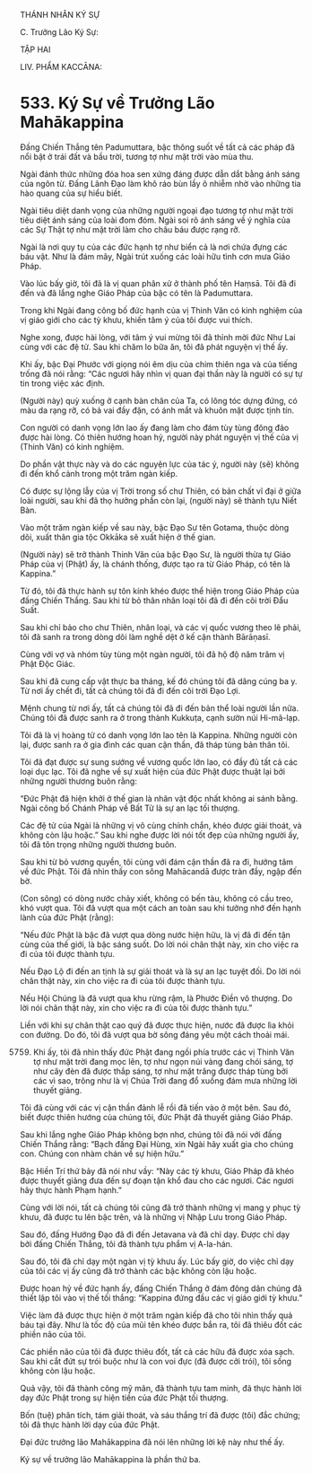 THÁNH NHÂN KÝ SỰ

C. Trưởng Lão Ký Sự:

TẬP HAI

LIV. PHẨM KACCĀNA:

# 533. Ký Sự về Trưởng Lão Mahākappina

Đấng Chiến Thắng tên Padumuttara, bậc thông suốt về tất cả các pháp đã nổi bật ở trái đất và bầu trời, tương tợ như mặt trời vào mùa thu.

Ngài đánh thức những đóa hoa sen xứng đáng được dẫn dắt bằng ánh sáng của ngôn từ. Đấng Lãnh Đạo làm khô ráo bùn lầy ô nhiễm nhờ vào những tia hào quang của sự hiểu biết.

Ngài tiêu diệt danh vọng của những người ngoại đạo tương tợ như mặt trời tiêu diệt ánh sáng của loài đom đóm. Ngài soi rõ ánh sáng về ý nghĩa của các Sự Thật tợ như mặt trời làm cho châu báu được rạng rỡ.

Ngài là nơi quy tụ của các đức hạnh tợ như biển cả là nơi chứa đựng các báu vật. Như là đám mây, Ngài trút xuống các loài hữu tình cơn mưa Giáo Pháp.

Vào lúc bấy giờ, tôi đã là vị quan phân xử ở thành phố tên Haṃsā. Tôi đã đi đến và đã lắng nghe Giáo Pháp của bậc có tên là Padumuttara.

Trong khi Ngài đang công bố đức hạnh của vị Thinh Văn có kinh nghiệm của vị giáo giới cho các tỳ khưu, khiến tâm ý của tôi được vui thích.

Nghe xong, được hài lòng, với tâm ý vui mừng tôi đã thỉnh mời đức Như Lai cùng với các đệ tử. Sau khi chăm lo bữa ăn, tôi đã phát nguyện vị thế ấy.

Khi ấy, bậc Đại Phước với giọng nói êm dịu của chim thiên nga và của tiếng trống đã nói rằng: “Các ngươi hãy nhìn vị quan đại thần này là người có sự tự tin trong việc xác định.

(Người này) quỳ xuống ở cạnh bàn chân của Ta, có lông tóc dựng đứng, có màu da rạng rỡ, có bả vai đầy đặn, có ánh mắt và khuôn mặt được tịnh tín.

Con người có danh vọng lớn lao ấy đang làm cho đám tùy tùng đông đảo được hài lòng. Có thiên hướng hoan hỷ, người này phát nguyện vị thế của vị (Thinh Văn) có kinh nghiệm.

Do phần vật thực này và do các nguyện lực của tác ý, người này (sẽ) không đi đến khổ cảnh trong một trăm ngàn kiếp.

Có được sự lộng lẫy của vị Trời trong số chư Thiên, có bản chất vĩ đại ở giữa loài người, sau khi đã thọ hưởng phần còn lại, (người này) sẽ thành tựu Niết Bàn.

Vào một trăm ngàn kiếp về sau này, bậc Đạo Sư tên Gotama, thuộc dòng dõi, xuất thân gia tộc Okkāka sẽ xuất hiện ở thế gian.

(Người này) sẽ trở thành Thinh Văn của bậc Đạo Sư, là người thừa tự Giáo Pháp của vị (Phật) ấy, là chánh thống, được tạo ra từ Giáo Pháp, có tên là Kappina.”

Từ đó, tôi đã thực hành sự tôn kính khéo được thể hiện trong Giáo Pháp của đấng Chiến Thắng. Sau khi từ bỏ thân nhân loại tôi đã đi đến cõi trời Đẩu Suất.

Sau khi chỉ bảo cho chư Thiên, nhân loại, và các vị quốc vương theo lẽ phải, tôi đã sanh ra trong dòng dõi làm nghề dệt ở kế cận thành Bārāṇasī.

Cùng với vợ và nhóm tùy tùng một ngàn người, tôi đã hộ độ năm trăm vị Phật Độc Giác.

Sau khi đã cung cấp vật thực ba tháng, kế đó chúng tôi đã dâng cúng ba y. Từ nơi ấy chết đi, tất cả chúng tôi đã đi đến cõi trời Đạo Lợi.

Mệnh chung từ nơi ấy, tất cả chúng tôi đã đi đến bản thể loài người lần nữa. Chúng tôi đã được sanh ra ở trong thành Kukkuṭa, cạnh sườn núi Hi-mã-lạp.

Tôi đã là vị hoàng tử có danh vọng lớn lao tên là Kappina. Những người còn lại, được sanh ra ở gia đình các quan cận thần, đã tháp tùng bản thân tôi.

Tôi đã đạt được sự sung sướng về vương quốc lớn lao, có đầy đủ tất cả các loại dục lạc. Tôi đã nghe về sự xuất hiện của đức Phật được thuật lại bởi những người thương buôn rằng:

“Đức Phật đã hiện khởi ở thế gian là nhân vật độc nhất không ai sánh bằng. Ngài công bố Chánh Pháp về Bất Tử là sự an lạc tối thượng.

Các đệ tử của Ngài là những vị vô cùng chính chắn, khéo được giải thoát, và không còn lậu hoặc.” Sau khi nghe được lời nói tốt đẹp của những người ấy, tôi đã tôn trọng những người thương buôn.

Sau khi từ bỏ vương quyền, tôi cùng với đám cận thần đã ra đi, hướng tâm về đức Phật. Tôi đã nhìn thấy con sông Mahācandā được tràn đầy, ngập đến bờ.

(Con sông) có dòng nước chảy xiết, không có bến tàu, không có cầu treo, khó vượt qua. Tôi đã vượt qua một cách an toàn sau khi tưởng nhớ đến hạnh lành của đức Phật (rằng):

“Nếu đức Phật là bậc đã vượt qua dòng nước hiện hữu, là vị đã đi đến tận cùng của thế giới, là bậc sáng suốt. Do lời nói chân thật này, xin cho việc ra đi của tôi được thành tựu.

Nếu Đạo Lộ đi đến an tịnh là sự giải thoát và là sự an lạc tuyệt đối. Do lời nói chân thật này, xin cho việc ra đi của tôi được thành tựu.

Nếu Hội Chúng là đã vượt qua khu rừng rậm, là Phước Điền vô thượng. Do lời nói chân thật này, xin cho việc ra đi của tôi được thành tựu.”

Liền với khi sự chân thật cao quý đã được thực hiện, nước đã được lìa khỏi con đường. Do đó, tôi đã vượt qua bờ sông đáng yêu một cách thoải mái.

5759. Khi ấy, tôi đã nhìn thấy đức Phật đang ngồi phía trước các vị Thinh Văn tợ như mặt trời đang mọc lên, tợ như ngọn núi vàng đang chói sáng, tợ như cây đèn đã được thắp sáng, tợ như mặt trăng được tháp tùng bởi các vì sao, trông như là vị Chúa Trời đang đổ xuống đám mưa những lời thuyết giảng.

Tôi đã cùng với các vị cận thần đảnh lễ rồi đã tiến vào ở một bên. Sau đó, biết được thiên hướng của chúng tôi, đức Phật đã thuyết giảng Giáo Pháp.

Sau khi lắng nghe Giáo Pháp không bợn nhơ, chúng tôi đã nói với đấng Chiến Thắng rằng: “Bạch đấng Đại Hùng, xin Ngài hãy xuất gia cho chúng con. Chúng con nhàm chán về sự hiện hữu.”

Bậc Hiền Trí thứ bảy đã nói như vầy: “Này các tỳ khưu, Giáo Pháp đã khéo được thuyết giảng đưa đến sự đoạn tận khổ đau cho các ngươi. Các ngươi hãy thực hành Phạm hạnh.”

Cùng với lời nói, tất cả chúng tôi cũng đã trở thành những vị mang y phục tỳ khưu, đã được tu lên bậc trên, và là những vị Nhập Lưu trong Giáo Pháp.

Sau đó, đấng Hướng Đạo đã đi đến Jetavana và đã chỉ dạy. Được chỉ dạy bởi đấng Chiến Thắng, tôi đã thành tựu phẩm vị A-la-hán.

Sau đó, tôi đã chỉ dạy một ngàn vị tỳ khưu ấy. Lúc bấy giờ, do việc chỉ dạy của tôi các vị ấy cũng đã trở thành các bậc không còn lậu hoặc.

Được hoan hỷ về đức hạnh ấy, đấng Chiến Thắng ở đám đông dân chúng đã thiết lập tôi vào vị thế tối thắng: “Kappina đứng đầu các vị giáo giới tỳ khưu.”

Việc làm đã được thực hiện ở một trăm ngàn kiếp đã cho tôi nhìn thấy quả báu tại đây. Như là tốc độ của mũi tên khéo được bắn ra, tôi đã thiêu đốt các phiền não của tôi.

Các phiền não của tôi đã được thiêu đốt, tất cả các hữu đã được xóa sạch. Sau khi cắt đứt sự trói buộc như là con voi đực (đã được cởi trói), tôi sống không còn lậu hoặc.

Quả vậy, tôi đã thành công mỹ mãn, đã thành tựu tam minh, đã thực hành lời dạy đức Phật trong sự hiện tiền của đức Phật tối thượng.

Bốn (tuệ) phân tích, tám giải thoát, và sáu thắng trí đã được (tôi) đắc chứng; tôi đã thực hành lời dạy của đức Phật.

Đại đức trưởng lão Mahākappina đã nói lên những lời kệ này như thế ấy.

Ký sự về trưởng lão Mahākappina là phần thứ ba.
